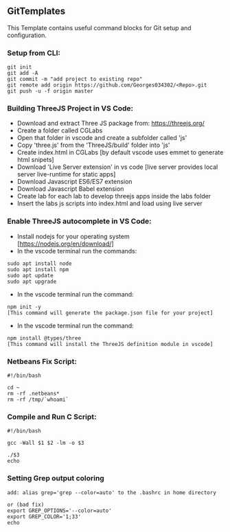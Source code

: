 ## GitTemplates

This Template contains useful command blocks for Git setup and configuration.
  
### <Repo> Setup from CLI:

```
git init
git add -A
git commit -m "add project to existing repo"
git remote add origin https://github.com/Georges034302/<Repo>.git
git push -u -f origin master
```

### Building ThreeJS Project in VS Code:

* Download and extract Three JS package from: https://threejs.org/
* Create a folder called CGLabs
* Open that folder in vscode and create a subfolder called 'js'
* Copy 'three.js' from the 'ThreeJS/build' folder into 'js'
* Create index.html in CGLabs [by default vscode uses emmet to generate html snipets]
* Download 'Live Server extension' in vs code [live server provides local server live-runtime for static apps]
* Download Javascript ES6/ES7 extension
* Download Javascript Babel extension
* Create lab for each lab to develop threejs apps inside the labs folder
* Insert the labs js scripts into index.html and load using live server


### Enable ThreeJS autocomplete in VS Code:

* Install nodejs for your operating system [https://nodejs.org/en/download/]
* In the vscode terminal run the commands:
```
sudo apt install node
sudo apt install npm
sudo apt update
sudo apt upgrade
```
* In the vscode terminal run the command:  
```
npm init -y
[This command will generate the package.json file for your project]
```
* In the vscode terminal run the command:  
```
npm install @types/three 
[This command will install the ThreeJS definition module in vscode]
```
### Netbeans Fix Script:
```
#!/bin/bash

cd ~
rm -rf .netbeans*
rm -rf /tmp/`whoami`
```

### Compile and Run C Script:
```
#!/bin/bash

gcc -Wall $1 $2 -lm -o $3

./$3
echo
```
### Setting Grep output coloring
```
add: alias grep='grep --color=auto' to the .bashrc in home directory

or (bad fix)
export GREP_OPTIONS='--color=auto'
export GREP_COLOR='1;33'
echo
```


